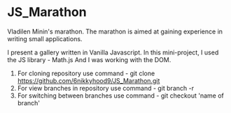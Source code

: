 # JS_Marathon
Vladilen Minin's marathon. The marathon is aimed at gaining experience in writing small applications.


I present a gallery written in Vanilla Javascript.
In this mini-project, I used the JS library - Math.js
And I was working with the DOM.


1) For cloning repository use command - git clone https://github.com/6nikkyhood9/JS_Marathon.git
2) For view branches in repository use command - git branch -r
3) For switching between branches use command - git checkout 'name of branch' 
